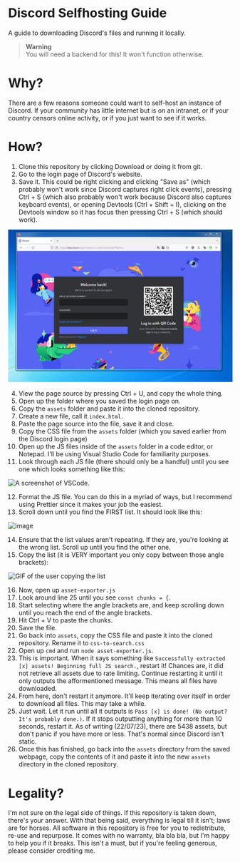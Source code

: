 # Discord Selfhosting Guide
A guide to downloading Discord's files and running it locally.

> **Warning**<br>
> You will need a backend for this! It won't function otherwise.

# Why?
There are a few reasons someone could want to self-host an instance of Discord. If your community has little internet but is on an intranet, or if your country censors online activity, or if you just want to see if it works.

# How?
1. Clone this repository by clicking Download or doing it from git.
2. Go to the login page of Discord's website.
3. Save it. This could be right clicking and clicking "Save as" (which probably won't work since Discord captures right click events), pressing Ctrl + S (which also probably won't work because Discord also captures keyboard events), or opening Devtools (Ctrl + Shift + I), clicking on the Devtools window so it has focus then pressing Ctrl + S (which should work). 

![A GIF of a user saving the aforementioned page.](https://github.com/not-nullptr/discord-selfhosting-guide/blob/main/resources/savepage.gif)

4. View the page source by pressing Ctrl + U, and copy the whole thing.
5. Open up the folder where you saved the login page on.
6. Copy the `assets` folder and paste it into the cloned repository.
7. Create a new file, call it `index.html`.
8. Paste the page source into the file, save it and close.
9. Copy the CSS file from the `assets` folder (which you saved earlier from the Discord login page) 
10. Open up the JS files inside of the `assets` folder in a code editor, or Notepad. I'll be using Visual Studio Code for familiarity purposes.
11. Look through each JS file (there should only be a handful) until you see one which looks something like this:

![A screenshot of VSCode.](https://github.com/not-nullptr/discord-selfhosting-guide/assets/62841684/8755c08c-caf5-479e-be73-1e414bafc706)

12. Format the JS file. You can do this in a myriad of ways, but I recommend using Prettier since it makes your job the easiest.
13. Scroll down until you find the FIRST list. It should look like this:

![image](https://github.com/not-nullptr/discord-selfhosting-guide/assets/62841684/ef4a4e11-ae9d-4611-97f6-75dbc039f915)

14. Ensure that the list values aren't repeating. If they are, you're looking at the wrong list. Scroll up until you find the other one.
15. Copy the list (it is VERY important you only copy between those angle brackets):

![GIF of the user copying the list](https://github.com/not-nullptr/discord-selfhosting-guide/blob/main/resources/copylist.gif)

16. Now, open up `asset-exporter.js`
17. Look around line 25 until you see `const chunks = {`.
18. Start selecting where the angle brackets are, and keep scrolling down until you reach the end of the angle brackets.
19. Hit Ctrl + V to paste the chunks.
20. Save the file.
21. Go back into `assets`, copy the CSS file and paste it into the cloned repository. Rename it to `css-to-search.css`
22. Open up `cmd` and run `node asset-exporter.js`. 
23. This is important. When it says something like `Successfully extracted [x] assets! Beginning full JS search.`, restart it! Chances are, it did not retrieve all assets due to rate limiting. Continue restarting it until it only outputs the afformentioned message. This means all files have downloaded.
24. From here, don't restart it anymore. It'll keep iterating over itself in order to download all files. This may take a while.
25. Just wait. Let it run until all it outputs is `Pass [x] is done! (No output? It's probably done.)`. If it stops outputting anything for more than 10 seconds, restart it. As of writing (22/07/23), there are 5438 assets, but don't panic if you have more or less. That's normal since Discord isn't static.
26. Once this has finished, go back into the `assets` directory from the saved webpage, copy the contents of it and paste it into the new `assets` directory in the cloned repository.

# Legality?
I'm not sure on the legal side of things. If this repository is taken down, there's your answer. With that being said, everything is legal till it isn't; laws are for horses. All software in this repository is free for you to redistribute, re-use and repurpose. It comes with no warranty, bla bla bla, but I'm happy to help you if it breaks. This isn't a must, but if you're feeling generous, please consider crediting me.


